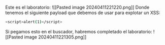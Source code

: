Este es el laboratorio:
![[Pasted image 20240411221220.png]]
Donde tenemos el siguiente payload que debemos de usar para explotar un XSS:
```bash
<script>alert(1)</script>
```
Si pegamos esto en el buscador, habremos completado el laboratorio:
![[Pasted image 20240411221305.png]]
